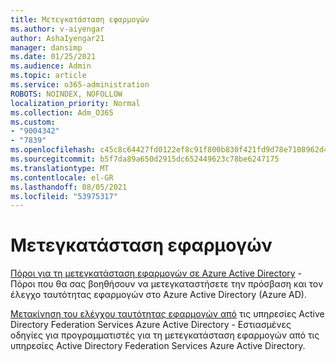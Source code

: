 ```yaml
---
title: Μετεγκατάσταση εφαρμογών
ms.author: v-aiyengar
author: AshaIyengar21
manager: dansimp
ms.date: 01/25/2021
ms.audience: Admin
ms.topic: article
ms.service: o365-administration
ROBOTS: NOINDEX, NOFOLLOW
localization_priority: Normal
ms.collection: Adm_O365
ms.custom:
- "9004342"
- "7839"
ms.openlocfilehash: c45c8c64427fd0122ef8c91f800b830f421fd9d78e7108962d4053700a3da519
ms.sourcegitcommit: b5f7da89a650d2915dc652449623c78be6247175
ms.translationtype: MT
ms.contentlocale: el-GR
ms.lasthandoff: 08/05/2021
ms.locfileid: "53975317"
---
```

# <a name="migrating-applications"></a>Μετεγκατάσταση εφαρμογών

[Πόροι για τη μετεγκατάσταση εφαρμογών σε Azure Active Directory](https://docs.microsoft.com/azure/active-directory/manage-apps/migration-resources) - Πόροι που θα σας βοηθήσουν να μετεγκαταστήσετε την πρόσβαση και τον έλεγχο ταυτότητας εφαρμογών στο Azure Active Directory (Azure AD).

[Μετακίνηση του ελέγχου ταυτότητας εφαρμογών από](https://docs.microsoft.com/azure/active-directory/manage-apps/migrate-adfs-apps-to-azure) τις υπηρεσίες Active Directory Federation Services Azure Active Directory - Εστιασμένες οδηγίες για προγραμματιστές για τη μετεγκατάσταση εφαρμογών από τις υπηρεσίες Active Directory Federation Services Azure Active Directory.